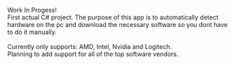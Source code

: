 Work In Progess! <br>
First actual C# project. The purpose of this app is to automatically detect hardware on the pc and download the necessary software so you dont have to do it manually. <br>
<br>
Currently only supports: AMD, Intel, Nvidia and Logitech. <br>
Planning to add support for all of the top software vendors.
